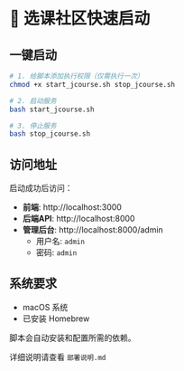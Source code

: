 # 🚀 选课社区快速启动

## 一键启动

```bash
# 1. 给脚本添加执行权限（仅需执行一次）
chmod +x start_jcourse.sh stop_jcourse.sh

# 2. 启动服务
bash start_jcourse.sh

# 3. 停止服务
bash stop_jcourse.sh
```

## 访问地址

启动成功后访问：

- **前端**: http://localhost:3000
- **后端API**: http://localhost:8000  
- **管理后台**: http://localhost:8000/admin
  - 用户名: `admin`
  - 密码: `admin`

## 系统要求

- macOS 系统
- 已安装 Homebrew

脚本会自动安装和配置所需的依赖。

详细说明请查看 `部署说明.md` 